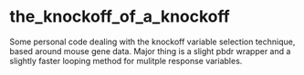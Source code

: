 # the_knockoff_of_a_knockoff
Some personal code dealing with the knockoff variable selection technique, based around mouse gene data. Major thing is a slight pbdr wrapper and a slightly faster looping method for mulitple response variables. 
